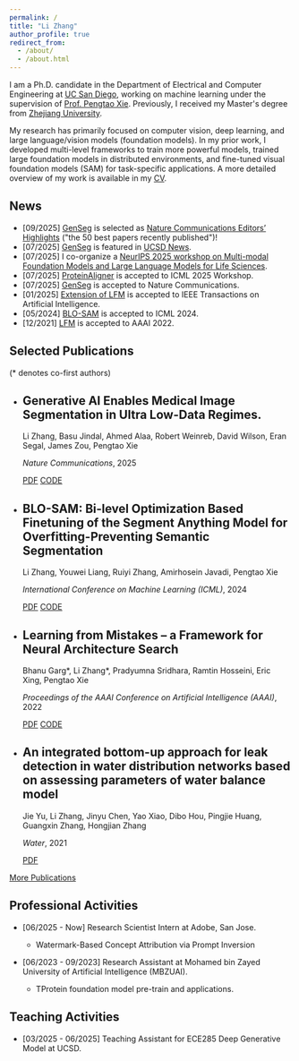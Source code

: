 ```yaml
---
permalink: /
title: "Li Zhang"
author_profile: true
redirect_from: 
  - /about/
  - /about.html
---
```


I am a Ph.D. candidate in the Department of Electrical and Computer Engineering at [UC San Diego](https://www.ucsd.edu/), working on machine learning under the supervision of [Prof. Pengtao Xie](https://pengtaoxie.github.io/). Previously, I received my Master's degree from [Zhejiang University](https://www.zju.edu.cn/english/).

My research has primarily focused on computer vision, deep learning, and large language/vision models (foundation models). In my prior work, I developed multi-level frameworks to train more powerful models, trained large foundation models in distributed environments, and fine-tuned visual foundation models (SAM) for task-specific applications. A more detailed overview of my work is available in my [CV](../assets/Li_Zhang_CV.pdf).


News
------
- [09/2025] [GenSeg](https://www.nature.com/articles/s41467-025-61754-6) is selected as [Nature Communications Editors’ Highlights](https://www.nature.com/collections/aahajfhafc) ("the 50 best papers recently published")!
- [07/2025] [GenSeg](https://www.nature.com/articles/s41467-025-61754-6) is featured in [UCSD News](https://today.ucsd.edu/story/new-ai-tool-learns-to-read-medical-images-with-far-less-data).
- [07/2025] I co-organize a [NeurIPS 2025 workshop on Multi-modal Foundation Models and Large Language Models for Life Sciences](https://neurips.cc/virtual/2025/workshop/109536).
- [07/2025] [ProteinAligner](https://www.biorxiv.org/content/10.1101/2024.10.06.616870v1) is accepted to ICML 2025 Workshop.
- [07/2025] [GenSeg](https://www.nature.com/articles/s41467-025-61754-6) is accepted to Nature Communications.
- [01/2025] [Extension of LFM](https://ieeexplore.ieee.org/abstract/document/10855680) is accepted to IEEE Transactions on Artificial Intelligence.
- [05/2024] [BLO-SAM](https://icml.cc/virtual/2024/poster/32990) is accepted to ICML 2024.
- [12/2021] [LFM](https://ojs.aaai.org/index.php/AAAI/article/view/21258) is accepted to AAAI 2022.

Selected Publications
------
(* denotes co-first authors)

- ## Generative AI  Enables Medical Image Segmentation in Ultra Low-Data Regimes.
  Li Zhang, Basu Jindal, Ahmed Alaa, Robert Weinreb, David Wilson, Eran Segal, James Zou, Pengtao Xie
  
  _Nature Communications_, 2025

  [PDF](https://www.nature.com/articles/s41467-025-61754-6) [CODE](https://github.com/importZL/GenSeg)


- ## BLO-SAM: Bi-level Optimization Based Finetuning of the Segment Anything Model for Overfitting-Preventing Semantic Segmentation
  Li Zhang, Youwei Liang, Ruiyi Zhang, Amirhosein Javadi, Pengtao Xie

  _International Conference on Machine Learning (ICML)_, 2024

  [PDF](https://icml.cc/virtual/2024/poster/32990) [CODE](https://github.com/importZL/BLO-SAM)

- ## Learning from Mistakes – a Framework for Neural Architecture Search
  Bhanu Garg*, Li Zhang*, Pradyumna Sridhara, Ramtin Hosseini, Eric Xing, Pengtao Xie

   _Proceedings of the AAAI Conference on Artificial Intelligence (AAAI)_, 2022

  [PDF](https://arxiv.org/abs/2111.06353) [CODE](https://github.com/importZL/LFM)

- ## An integrated bottom-up approach for leak detection in water distribution networks based on assessing parameters of water balance model
  Jie Yu, Li Zhang, Jinyu Chen, Yao Xiao, Dibo Hou, Pingjie Huang, Guangxin Zhang, Hongjian Zhang

  _Water_, 2021

  [PDF](https://www.mdpi.com/2073-4441/13/6/867)


[More Publications]([/publications](https://scholar.google.com/citations?hl=zh-CN&view_op=list_works&gmla=AJsN-F44-faf7S_f3JRjy-iVVAFOzj9BUjbNPmnbspJFbCTRoqv9-UER7ux7Vg8Nv-tZ1ELIxmLqk2qvZsA1qChmzb1sE0SDd7sR_RQRoPZp8vcLoAArJT8&user=RRzZk4YAAAAJ))
  

Professional Activities
------
- [06/2025 - Now] Research Scientist Intern at Adobe, San Jose.
  - Watermark-Based Concept Attribution via Prompt Inversion​
  
- [06/2023 - 09/2023] Research Assistant at Mohamed bin Zayed University of Artificial Intelligence (MBZUAI).
  - TProtein foundation model pre-train and applications.

Teaching Activities
------
- [03/2025 - 06/2025] Teaching Assistant for ECE285 Deep Generative Model at UCSD.


